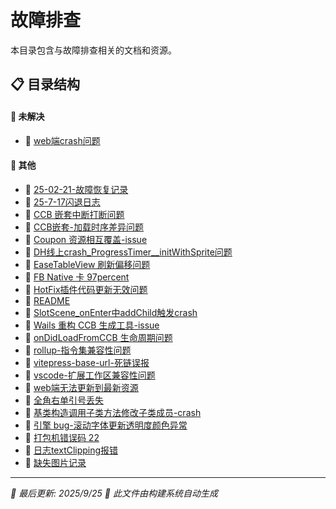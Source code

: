 # 故障排查

本目录包含与故障排查相关的文档和资源。

## 📋 目录结构


#### 📁 未解决

  - 📝 [web端crash问题](%E6%9C%AA%E8%A7%A3%E5%86%B3/web%E7%AB%AFcrash%E9%97%AE%E9%A2%98)


#### 📝 其他

- 📝 [25-02-21-故障恢复记录](25-02-21-%E6%95%85%E9%9A%9C%E6%81%A2%E5%A4%8D%E8%AE%B0%E5%BD%95)
- 📝 [25-7-17闪退日志](25-7-17%E9%97%AA%E9%80%80%E6%97%A5%E5%BF%97)
- 📝 [CCB 嵌套中断打断问题](CCB%20%E5%B5%8C%E5%A5%97%E4%B8%AD%E6%96%AD%E6%89%93%E6%96%AD%E9%97%AE%E9%A2%98)
- 📝 [CCB嵌套-加载时序差异问题](CCB%E5%B5%8C%E5%A5%97-%E5%8A%A0%E8%BD%BD%E6%97%B6%E5%BA%8F%E5%B7%AE%E5%BC%82%E9%97%AE%E9%A2%98)
- 📝 [Coupon 资源相互覆盖-issue](Coupon%20%E8%B5%84%E6%BA%90%E7%9B%B8%E4%BA%92%E8%A6%86%E7%9B%96-issue)
- 📝 [DH线上crash_ProgressTimer__initWithSprite问题](DH%E7%BA%BF%E4%B8%8Acrash_ProgressTimer__initWithSprite%E9%97%AE%E9%A2%98)
- 📝 [EaseTableView 刷新偏移问题](EaseTableView%20%E5%88%B7%E6%96%B0%E5%81%8F%E7%A7%BB%E9%97%AE%E9%A2%98)
- 📝 [FB Native 卡 97percent](FB%20Native%20%E5%8D%A1%2097percent)
- 📝 [HotFix插件代码更新无效问题](HotFix%E6%8F%92%E4%BB%B6%E4%BB%A3%E7%A0%81%E6%9B%B4%E6%96%B0%E6%97%A0%E6%95%88%E9%97%AE%E9%A2%98)
- 📝 [README](README)
- 📝 [SlotScene_onEnter中addChild触发crash](SlotScene_onEnter%E4%B8%ADaddChild%E8%A7%A6%E5%8F%91crash)
- 📝 [Wails 重构 CCB 生成工具-issue](Wails%20%E9%87%8D%E6%9E%84%20CCB%20%E7%94%9F%E6%88%90%E5%B7%A5%E5%85%B7-issue)
- 📝 [onDidLoadFromCCB 生命周期问题](onDidLoadFromCCB%20%E7%94%9F%E5%91%BD%E5%91%A8%E6%9C%9F%E9%97%AE%E9%A2%98)
- 📝 [rollup-指令集兼容性问题](rollup-%E6%8C%87%E4%BB%A4%E9%9B%86%E5%85%BC%E5%AE%B9%E6%80%A7%E9%97%AE%E9%A2%98)
- 📝 [vitepress-base-url-死链误报](vitepress-base-url-%E6%AD%BB%E9%93%BE%E8%AF%AF%E6%8A%A5)
- 📝 [vscode-扩展工作区兼容性问题](vscode-%E6%89%A9%E5%B1%95%E5%B7%A5%E4%BD%9C%E5%8C%BA%E5%85%BC%E5%AE%B9%E6%80%A7%E9%97%AE%E9%A2%98)
- 📝 [web端无法更新到最新资源](web%E7%AB%AF%E6%97%A0%E6%B3%95%E6%9B%B4%E6%96%B0%E5%88%B0%E6%9C%80%E6%96%B0%E8%B5%84%E6%BA%90)
- 📝 [全角右单引号丢失](%E5%85%A8%E8%A7%92%E5%8F%B3%E5%8D%95%E5%BC%95%E5%8F%B7%E4%B8%A2%E5%A4%B1)
- 📝 [基类构造调用子类方法修改子类成员-crash](%E5%9F%BA%E7%B1%BB%E6%9E%84%E9%80%A0%E8%B0%83%E7%94%A8%E5%AD%90%E7%B1%BB%E6%96%B9%E6%B3%95%E4%BF%AE%E6%94%B9%E5%AD%90%E7%B1%BB%E6%88%90%E5%91%98-crash)
- 📝 [引擎 bug-滚动字体更新透明度颜色异常](%E5%BC%95%E6%93%8E%20bug-%E6%BB%9A%E5%8A%A8%E5%AD%97%E4%BD%93%E6%9B%B4%E6%96%B0%E9%80%8F%E6%98%8E%E5%BA%A6%E9%A2%9C%E8%89%B2%E5%BC%82%E5%B8%B8)
- 📝 [打包机错误码 22](%E6%89%93%E5%8C%85%E6%9C%BA%E9%94%99%E8%AF%AF%E7%A0%81%2022)
- 📝 [日志textClipping报错](%E6%97%A5%E5%BF%97textClipping%E6%8A%A5%E9%94%99)
- 📝 [缺失图片记录](%E7%BC%BA%E5%A4%B1%E5%9B%BE%E7%89%87%E8%AE%B0%E5%BD%95)


---

*📅 最后更新: 2025/9/25*
*🤖 此文件由构建系统自动生成*
